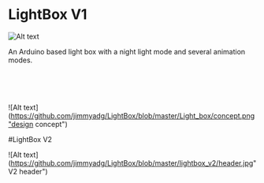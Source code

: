 # LightBox V1

![Alt text](https://github.com/jimmyadg/LightBox/blob/master/Light_box/header.jpg "header")


An Arduino based light box with a night light mode and several animation modes.

<br><br><br>

![Alt text](https://github.com/jimmyadg/LightBox/blob/master/Light_box/concept.png"design concept")


#LightBox V2

![Alt text](https://github.com/jimmyadg/LightBox/blob/master/lightbox_v2/header.jpg" V2 header")
